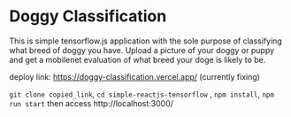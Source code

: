 # Doggy Classification

This is simple tensorflow.js application with the sole purpose of classifying what breed of doggy you have. Upload a picture of your doggy or puppy and get a mobilenet evaluation of what breed your doge is likely to be.

deploy link: https://doggy-classification.vercel.app/ (currently fixing)

`git clone copied_link`, `cd simple-reactjs-tensorflow` , `npm install`, `npm run start` then access http://localhost:3000/


